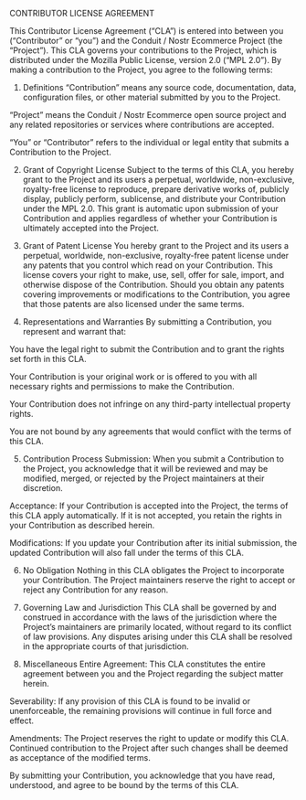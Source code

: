 CONTRIBUTOR LICENSE AGREEMENT

This Contributor License Agreement (“CLA”) is entered into between you (“Contributor” or “you”) and the Conduit / Nostr Ecommerce Project (the “Project”). This CLA governs your contributions to the Project, which is distributed under the Mozilla Public License, version 2.0 (“MPL 2.0”). By making a contribution to the Project, you agree to the following terms:

1. Definitions
“Contribution” means any source code, documentation, data, configuration files, or other material submitted by you to the Project.

“Project” means the Conduit / Nostr Ecommerce open source project and any related repositories or services where contributions are accepted.

“You” or “Contributor” refers to the individual or legal entity that submits a Contribution to the Project.

2. Grant of Copyright License
Subject to the terms of this CLA, you hereby grant to the Project and its users a perpetual, worldwide, non-exclusive, royalty-free license to reproduce, prepare derivative works of, publicly display, publicly perform, sublicense, and distribute your Contribution under the MPL 2.0. This grant is automatic upon submission of your Contribution and applies regardless of whether your Contribution is ultimately accepted into the Project.

3. Grant of Patent License
You hereby grant to the Project and its users a perpetual, worldwide, non-exclusive, royalty-free patent license under any patents that you control which read on your Contribution. This license covers your right to make, use, sell, offer for sale, import, and otherwise dispose of the Contribution. Should you obtain any patents covering improvements or modifications to the Contribution, you agree that those patents are also licensed under the same terms.

4. Representations and Warranties
By submitting a Contribution, you represent and warrant that:

You have the legal right to submit the Contribution and to grant the rights set forth in this CLA.

Your Contribution is your original work or is offered to you with all necessary rights and permissions to make the Contribution.

Your Contribution does not infringe on any third-party intellectual property rights.

You are not bound by any agreements that would conflict with the terms of this CLA.

5. Contribution Process
Submission: When you submit a Contribution to the Project, you acknowledge that it will be reviewed and may be modified, merged, or rejected by the Project maintainers at their discretion.

Acceptance: If your Contribution is accepted into the Project, the terms of this CLA apply automatically. If it is not accepted, you retain the rights in your Contribution as described herein.

Modifications: If you update your Contribution after its initial submission, the updated Contribution will also fall under the terms of this CLA.

6. No Obligation
Nothing in this CLA obligates the Project to incorporate your Contribution. The Project maintainers reserve the right to accept or reject any Contribution for any reason.

7. Governing Law and Jurisdiction
This CLA shall be governed by and construed in accordance with the laws of the jurisdiction where the Project’s maintainers are primarily located, without regard to its conflict of law provisions. Any disputes arising under this CLA shall be resolved in the appropriate courts of that jurisdiction.

8. Miscellaneous
Entire Agreement: This CLA constitutes the entire agreement between you and the Project regarding the subject matter herein.

Severability: If any provision of this CLA is found to be invalid or unenforceable, the remaining provisions will continue in full force and effect.

Amendments: The Project reserves the right to update or modify this CLA. Continued contribution to the Project after such changes shall be deemed as acceptance of the modified terms.

By submitting your Contribution, you acknowledge that you have read, understood, and agree to be bound by the terms of this CLA.


